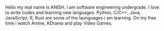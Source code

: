 Hello my real name is ANISH.
I am software engineering undergrade.
I love to write codes and learning new languages.
Python, C/C++, Java, JavaScript, R, Rust are some of the launguages i am learning.
On my free time i watch Anime, KDrama and play Video Games.
